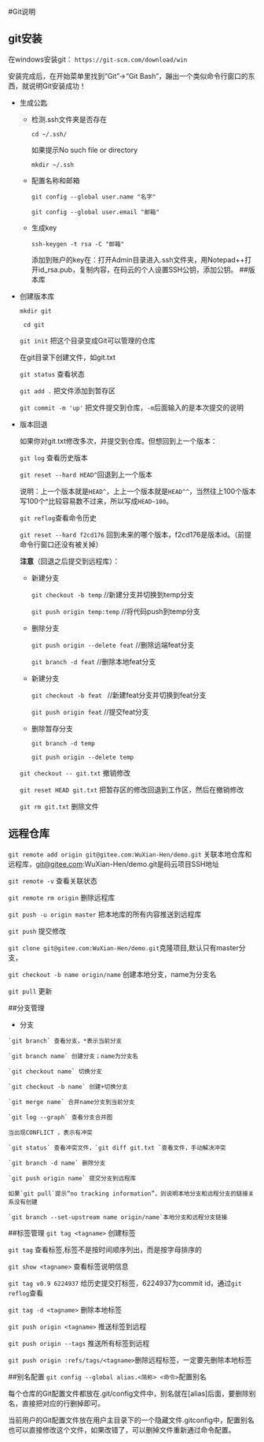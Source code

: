 #Git说明
## git安装
在windows安装git：
`https://git-scm.com/download/win`

安装完成后，在开始菜单里找到“Git”->“Git Bash”，蹦出一个类似命令行窗口的东西，就说明Git安装成功！

* 生成公匙

  * 检测.ssh文件夹是否存在

    `cd ~/.ssh/`

    如果提示No such file or directory

    `mkdir ~/.ssh`

  * 配置名称和邮箱

    `git config --global user.name "名字"`
 

    `git config --global user.email "邮箱"`

  * 生成key

    `ssh-keygen -t rsa -C "邮箱"`

    添加到账户的key在：打开Admin目录进入.ssh文件夹，用Notepad++打开id_rsa.pub，复制内容，在码云的个人设置SSH公钥，添加公钥。
##版本库
 * 创建版本库
 
     ` mkdir git ` 
     
     ` cd git`

     `git init`  把这个目录变成Git可以管理的仓库
     
     在git目录下创建文件，如git.txt

     `git status` 查看状态

     `git add .` 把文件添加到暂存区

     `git commit -m 'up'` 把文件提交到仓库，`-m`后面输入的是本次提交的说明

 * 版本回退
 
    如果你对git.txt修改多次，并提交到仓库。但想回到上一个版本：
   
    `git log` 查看历史版本
    
    `git reset --hard HEAD^`回退到上一个版本
    
     说明：上一个版本就是`HEAD^`，上上一个版本就是`HEAD^^`，当然往上100个版本写100个^比较容易数不过来，所以写成`HEAD~100`。

    `git reflog`查看命令历史

    `git reset --hard f2cd176` 回到未来的哪个版本，f2cd176是版本id。（前提命令行窗口还没有被关掉）
 
     **注意**（回退之后提交到远程库）：


	- 新建分支

		`git checkout -b temp`              //新建分支并切换到temp分支

		`git push origin temp:temp`         //将代码push到temp分支

	- 删除分支 
	
		`git push origin --delete feat`   //删除远端feat分支

		`git branch -d feat`              //删除本地feat分支

	- 新建分支
	
		`git checkout -b feat `           //新建feat分支并切换到feat分支

		`git push origin feat`            //提交feat分支

	- 删除暂存分支
	
		`git branch -d temp`

		`git push origin --delete temp`

	`git checkout -- git.txt` 撤销修改

    `git reset HEAD git.txt` 把暂存区的修改回退到工作区，然后在撤销修改

	`git rm git.txt` 删除文件

## 远程仓库

  `git remote add origin git@gitee.com:WuXian-Hen/demo.git` 关联本地仓库和远程库，git@gitee.com:WuXian-Hen/demo.git是码云项目SSH地址

`git remote -v` 查看关联状态

`git remote rm origin` 删除远程库

 `git push -u origin master` 把本地库的所有内容推送到远程库
    
 `git push` 提交修改

`git clone git@gitee.com:WuXian-Hen/demo.git`克隆项目,默认只有master分支，

`git checkout -b name origin/name` 创建本地分支，name为分支名
 	
`git pull` 更新

##分支管理
   * 分支
   
   	`git branch` 查看分支，*表示当前分支

	`git branch name` 创建分支；name为分支名

 	`git checkout name` 切换分支
	
    `git checkout -b name` 创建+切换分支

	`git merge name` 合并name分支到当前分支

	`git log --graph` 查看分支合并图
	
	当出现CONFLICT ，表示有冲突
	
	`git status` 查看冲突文件，`git diff git.txt `查看文件，手动解决冲突

	`git branch -d name` 删除分支

	`git push origin name` 提交分支到远程库

	如果`git pull`提示“no tracking information”，则说明本地分支和远程分支的链接关系没有创建

	`git branch --set-upstream name origin/name`本地分支和远程分支链接

##标签管理
`git tag <tagname>` 创建标签

`git tag` 查看标签,标签不是按时间顺序列出，而是按字母排序的

`git show <tagname>` 查看标签说明信息

`git tag v0.9 6224937` 给历史提交打标签，6224937为commit id，通过`git reflog`查看

`git tag -d <tagname>` 删除本地标签

`git push origin <tagname>` 推送标签到远程

`git push origin --tags` 推送所有标签到远程

`git push origin :refs/tags/<tagname>`删除远程标签，一定要先删除本地标签

##别名配置
`git config --global alias.<简称> <命令>`配置别名

每个仓库的Git配置文件都放在.git/config文件中，别名就在[alias]后面，要删除别名，直接把对应的行删掉即可。

当前用户的Git配置文件放在用户主目录下的一个隐藏文件.gitconfig中，配置别名也可以直接修改这个文件，如果改错了，可以删掉文件重新通过命令配置。
